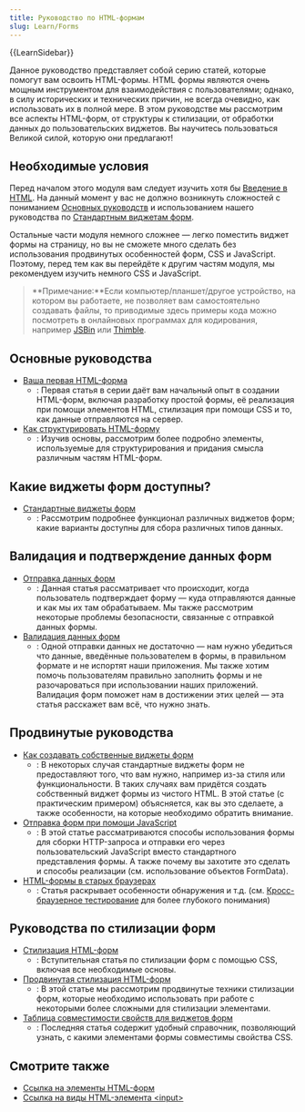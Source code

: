 ```yaml
---
title: Руководство по HTML-формам
slug: Learn/Forms
---
```


{{LearnSidebar}}

Данное руководство представляет собой серию статей, которые помогут вам освоить HTML-формы. HTML формы являются очень мощным инструментом для взаимодействия с пользователями; однако, в силу исторических и технических причин, не всегда очевидно, как использовать их в полной мере. В этом руководстве мы рассмотрим все аспекты HTML-форм, от структуры к стилизации, от обработки данных до пользовательских виджетов. Вы научитесь пользоваться Великой силой, которую они предлагают!

## Необходимые условия

Перед началом этого модуля вам следует изучить хотя бы [Введение в HTML](/ru/docs/Learn/HTML/%D0%92%D0%B2%D0%B5%D0%B4%D0%B5%D0%BD%D0%B8%D0%B5_%D0%B2_HTML). На данный момент у вас не должно возникнуть сложностей с пониманием [Основных руководств](/ru/docs/Learn/HTML/Forms#%D0%9E%D1%81%D0%BD%D0%BE%D0%B2%D0%BD%D1%8B%D0%B5_%D1%80%D1%83%D0%BA%D0%BE%D0%B2%D0%BE%D0%B4%D1%81%D1%82%D0%B2%D0%B0_2) и использованием нашего руководства по [Стандартным виджетам форм](/ru/docs/Learn/HTML/Forms/%D0%A1%D1%82%D0%B0%D0%BD%D0%B4%D0%B0%D1%80%D1%82%D0%BD%D1%8B%D0%B5_%D0%B2%D0%B8%D0%B4%D0%B6%D0%B5%D1%82%D1%8B_%D1%84%D0%BE%D1%80%D0%BC).

Остальные части модуля немного сложнее — легко поместить виджет формы на страницу, но вы не сможете много сделать без использования продвинутых особенностей форм, CSS и JavaScript. Поэтому, перед тем как вы перейдёте к другим частям модуля, мы рекомендуем изучить немного CSS и JavaScript.

> **Примечание:**Если компьютер/планшет/другое устройство, на котором вы работаете, не позволяет вам самостоятельно создавать файлы, то приводимые здесь примеры кода можно посмотреть в онлайновых программах для кодирования, например [JSBin](http://jsbin.com/) или [Thimble](https://thimble.mozilla.org/).

## Основные руководства

- [Ваша первая HTML-форма](/ru/docs/Learn/HTML/Forms/Ваша_первая_HTML_форма)
  - : Первая статья в серии даёт вам начальный опыт в создании HTML-форм, включая разработку простой формы, её реализация при помощи элементов HTML, стилизация при помощи CSS и то, как данные отправляются на сервер.
- [Как структурировать HTML-форму](/ru/docs/Learn/HTML/Forms/How_to_structure_an_HTML_form)
  - : Изучив основы, рассмотрим более подробно элементы, используемые для структурирования и придания смысла различным частям HTML-форм.

## Какие виджеты форм доступны?

- [Стандартные виджеты форм](/ru/docs/Learn/HTML/Forms/%D0%A1%D1%82%D0%B0%D0%BD%D0%B4%D0%B0%D1%80%D1%82%D0%BD%D1%8B%D0%B5_%D0%B2%D0%B8%D0%B4%D0%B6%D0%B5%D1%82%D1%8B_%D1%84%D0%BE%D1%80%D0%BC)
  - : Рассмотрим подробнее функционал различных виджетов форм; какие варианты доступны для сбора различных типов данных.

## Валидация и подтверждение данных форм

- [Отправка данных форм](/ru/docs/Learn/HTML/Forms/%D0%9E%D1%82%D0%BF%D1%80%D0%B0%D0%B2%D0%BA%D0%B0_%D0%B8_%D0%9F%D0%BE%D0%BB%D1%83%D1%87%D0%B5%D0%BD%D0%B8%D0%B5_%D0%B4%D0%B0%D0%BD%D0%BD%D1%8B%D1%85_%D1%84%D0%BE%D1%80%D0%BC%D1%8B)
  - : Данная статья рассматривает что происходит, когда пользователь подтверждает форму — куда отправляются данные и как мы их там обрабатываем. Мы также рассмотрим некоторые проблемы безопасности, связанные с отправкой данных формы.
- [Валидация данных форм](/ru/docs/Learn/HTML/Forms/%D0%92%D0%B0%D0%BB%D0%B8%D0%B4%D0%B0%D1%86%D0%B8%D1%8F_%D1%84%D0%BE%D1%80%D0%BC%D1%8B)
  - : Одной отправки данных не достаточно — нам нужно убедиться что данные, введённые пользователем в формы, в правильном формате и не испортят наши приложения. Мы также хотим помочь пользователям правильно заполнить формы и не разочароваться при использовании наших приложений. Валидация форм поможет нам в достижении этих целей — эта статья расскажет вам всё, что нужно знать.

## Продвинутые руководства

- [Как создавать собственные виджеты форм](/ru/docs/Learn/HTML/Forms/How_to_build_custom_form_widgets)
  - : В некоторых случая стандартные виджеты форм не предоставляют того, что вам нужно, например из-за стиля или функциональности. В таких случаях вам придётся создать собственный виджет формы из чистого HTML. В этой статье (с практическим примером) объясняется, как вы это сделаете, а также особенности, на которые необходимо обратить внимание.
- [Отправка форм при помощи JavaScript](/ru/docs/Learn/HTML/Forms/Sending_forms_through_JavaScript)
  - : В этой статье рассматриваются способы использования формы для сборки HTTP-запроса и отправки его через пользовательский JavaScript вместо стандартного представления формы. А также почему вы захотите это сделать и способы реализации (см. использование объектов FormData).
- [HTML-формы в старых браузерах](/ru/docs/Learn/HTML/Forms/HTML_forms_in_legacy_browsers)
  - : Статья раскрывает особенности обнаружения и т.д. (см. [Кросс-браузерное тестирование](/ru/docs/Learn/Tools_and_testing/Cross_browser_testing) для более глубокого понимания)

## Руководства по стилизации форм

- [Стилизация HTML-форм](/ru/docs/Learn/HTML/Forms/Styling_HTML_forms)
  - : Вступительная статья по стилизации форм с помощью CSS, включая все необходимые основы.
- [Продвинутая стилизация HTML-форм](/ru/docs/Learn/HTML/Forms/Advanced_styling_for_HTML_forms)
  - : В этой статье мы рассмотрим продвинутые техники стилизации форм, которые необходимо использовать при работе с некоторыми более сложными для стилизации элементами.
- [Таблица совместимости свойств для виджетов форм](/ru/docs/Learn/HTML/Forms/Property_compatibility_table_for_form_widgets)
  - : Последняя статья содержит удобный справочник, позволяющий узнать, с какими элементами формы совместимы свойства CSS.

## Смотрите также

- [Ссылка на элементы HTML-форм](/ru/docs/Web/HTML/Element#Forms)
- [Ссылка на виды HTML-элемента \<input>](/ru/docs/Web/HTML/Element/input)
